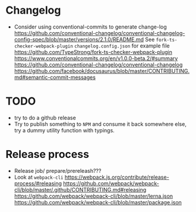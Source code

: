 # Changelog

- Consider using conventional-commits to generate change-log
  https://github.com/conventional-changelog/conventional-changelog-config-spec/blob/master/versions/2.1.0/README.md
  See `fork-ts-checker-webpack-plugin` `changelog.config.json` for example file
  https://github.com/TypeStrong/fork-ts-checker-webpack-plugin
  https://www.conventionalcommits.org/en/v1.0.0-beta.2/#summary
  https://github.com/conventional-changelog/conventional-changelog
  https://github.com/facebook/docusaurus/blob/master/CONTRIBUTING.md#semantic-commit-messages

# TODO

- try to do a github release
- Try to publish something to `NPM` and consume it back somewhere else, try a dummy utility function with typings.

# Release process

- Release job/ prepare/prereleash???
- Look at `webpack-cli`
  https://webpack.js.org/contribute/release-process/#releasing
  https://github.com/webpack/webpack-cli/blob/master/.github/CONTRIBUTING.md#releasing
  https://github.com/webpack/webpack-cli/blob/master/lerna.json
  https://github.com/webpack/webpack-cli/blob/master/package.json
